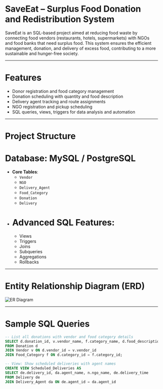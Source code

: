 
# SaveEat – Surplus Food Donation and Redistribution System

SaveEat is an SQL-based project aimed at reducing food waste by connecting food vendors (restaurants, hotels, supermarkets) with NGOs and food banks that need surplus food. This system ensures the efficient management, donation, and delivery of excess food, contributing to a more sustainable and hunger-free society.

---

# Features

- Donor registration and food category management
- Donation scheduling with quantity and food description
- Delivery agent tracking and route assignments
- NGO registration and pickup scheduling
- SQL queries, views, triggers for data analysis and automation

---

# Project Structure

# Database: MySQL / PostgreSQL
- **Core Tables**:
  - `Vendor`
  - `NGO`
  - `Delivery_Agent`
  - `Food_Category`
  - `Donation`
  - `Delivery`
- # Advanced SQL Features:
  - Views
  - Triggers
  - Joins
  - Subqueries
  - Aggregations
  - Rollbacks

---

# Entity Relationship Diagram (ERD)

![ER Diagram](ERD_Screenshot.png)

---

# Sample SQL Queries

```sql
-- List all donations with vendor and food category details
SELECT d.donation_id, v.vendor_name, f.category_name, d.food_description, d.quantity_kg, d.status
FROM Donation d
JOIN Vendor v ON d.vendor_id = v.vendor_id
JOIN Food_Category f ON d.category_id = f.category_id;

-- View: Show scheduled deliveries with agent names
CREATE VIEW Scheduled_Deliveries AS
SELECT de.delivery_id, da.agent_name, n.ngo_name, de.delivery_time
FROM Delivery de
JOIN Delivery_Agent da ON de.agent_id = da.agent_id

